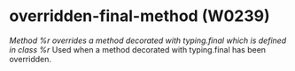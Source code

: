 # overridden-final-method (W0239)

*Method %r overrides a method decorated with typing.final which is
defined in class %r* Used when a method decorated with typing.final has
been overridden.
